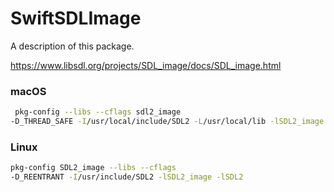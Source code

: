 # SwiftSDLImage

A description of this package.

<https://www.libsdl.org/projects/SDL_image/docs/SDL_image.html>


### macOS
```sh
 pkg-config --libs --cflags sdl2_image
-D_THREAD_SAFE -I/usr/local/include/SDL2 -L/usr/local/lib -lSDL2_image -lSDL2

```

### Linux
```sh
pkg-config SDL2_image --libs --cflags
-D_REENTRANT -I/usr/include/SDL2 -lSDL2_image -lSDL2
```
